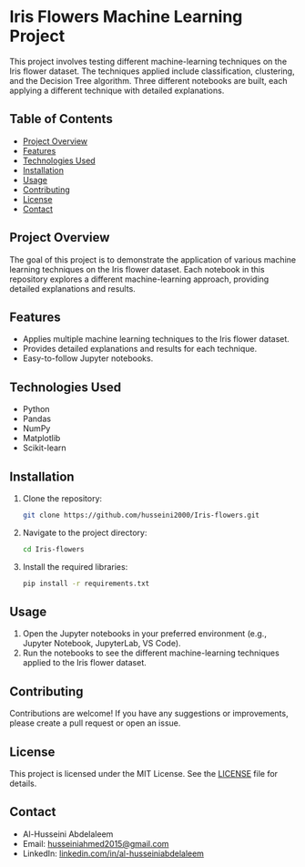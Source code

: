 # Iris Flowers Machine Learning Project

This project involves testing different machine-learning techniques on the Iris flower dataset. The techniques applied include classification, clustering, and the Decision Tree algorithm. Three different notebooks are built, each applying a different technique with detailed explanations.

## Table of Contents

- [Project Overview](#project-overview)
- [Features](#features)
- [Technologies Used](#technologies-used)
- [Installation](#installation)
- [Usage](#usage)
- [Contributing](#contributing)
- [License](#license)
- [Contact](#contact)

## Project Overview

The goal of this project is to demonstrate the application of various machine learning techniques on the Iris flower dataset. Each notebook in this repository explores a different machine-learning approach, providing detailed explanations and results.

## Features

- Applies multiple machine learning techniques to the Iris flower dataset.
- Provides detailed explanations and results for each technique.
- Easy-to-follow Jupyter notebooks.

## Technologies Used

- Python
- Pandas
- NumPy
- Matplotlib
- Scikit-learn

## Installation

1. Clone the repository:
    ```bash
    git clone https://github.com/husseini2000/Iris-flowers.git
    ```
2. Navigate to the project directory:
    ```bash
    cd Iris-flowers
    ```
3. Install the required libraries:
    ```bash
    pip install -r requirements.txt
    ```

## Usage

1. Open the Jupyter notebooks in your preferred environment (e.g., Jupyter Notebook, JupyterLab, VS Code).
2. Run the notebooks to see the different machine-learning techniques applied to the Iris flower dataset.

## Contributing

Contributions are welcome! If you have any suggestions or improvements, please create a pull request or open an issue.

## License

This project is licensed under the MIT License. See the [LICENSE](LICENSE) file for details.

## Contact

- Al-Husseini Abdelaleem
- Email: [husseiniahmed2015@gmail.com](mailto:husseiniahmed2015@gmail.com)
- LinkedIn: [linkedin.com/in/al-husseiniabdelaleem](https://linkedin.com/in/al-husseiniabdelaleem)
